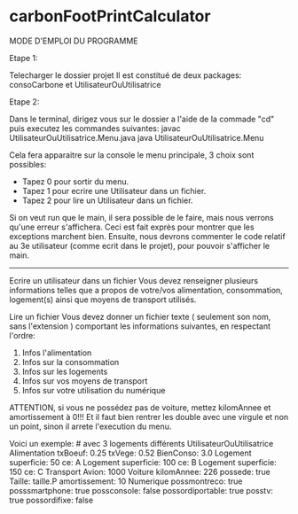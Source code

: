 # carbonFootPrintCalculator

MODE D'EMPLOI DU PROGRAMME


Etape 1:

Telecharger le dossier projet
	Il est constitué de deux packages: consoCarbone et UtilisateurOuUtilisatrice



Etape 2:

Dans le terminal, dirigez vous sur le dossier a l'aide de la commade "cd" puis executez les commandes suivantes:
	javac UtilisateurOuUtilisatrice.Menu.java
	java UtilisateurOuUtilisatrice.Menu

Cela fera apparaitre sur la console le menu principale, 3 choix sont possibles:

- Tapez 0 pour sortir du menu.
- Tapez 1 pour ecrire une Utilisateur dans un fichier.
- Tapez 2 pour lire un Utilisateur dans un fichier.

Si on veut run que le main, il sera possible de le faire, mais nous verrons qu'une erreur s'affichera. 
Ceci est fait exprès pour montrer que les exceptions marchent bien. Ensuite, nous devrons commenter le code relatif
au 3e utilisateur (comme ecrit dans le projet), pour pouvoir s'afficher le main. 

--------------------------------

Ecrire un utilisateur dans un fichier
Vous devez renseigner plusieurs informations telles que a propos de votre/vos alimentation, consommation, logement(s) ainsi que moyens de transport utilisés.

Lire un fichier
Vous devez donner un fichier texte ( seulement son nom, sans l'extension ) comportant les informations suivantes, en respectant l'ordre:
1. Infos l'alimentation
2. Infos sur la consommation
3. Infos sur les logements
4. Infos sur vos moyens de transport
5. Infos sur votre utilisation du numérique 

ATTENTION, si vous ne possédez pas de voiture, mettez kilomAnnee et amortissement à 0!!!
Et il faut bien rentrer les double avec une virgule et non un point, sinon il arrete l'execution du menu.

Voici un exemple: # avec 3 logements différents 
UtilisateurOuUtilisatrice
Alimentation
txBoeuf: 0.25
txVege: 0.52
BienConso: 3.0
Logement
superficie: 50
ce: A
Logement
superficie: 100
ce: B
Logement
superficie: 150
ce: C
Transport
Avion: 1000
Voiture
kilomAnnee: 226
possede: true
Taille: taille.P
amortissement: 10
Numerique 
possmontreco: true
posssmartphone: true
possconsole: false 
possordiportable: true
posstv: true
possordifixe: false
